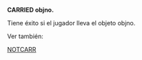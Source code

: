 **CARRIED objno.**

Tiene éxito si el jugador lleva el objeto objno.

Ver también:

[NOTCARR](NOTCARR_ES)